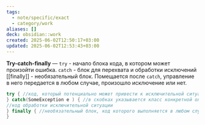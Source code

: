 ```yaml
---
tags:
  - note/specific/exact
  - category/work
aliases: []
deck: obsidian::work
created: 2025-06-02T12:50:17+03:00
updated: 2025-06-02T12:53:43+03:00
---
```


**Try-catch-finally**
—
`try` - начало блока кода, в котором может произойти ошибка.
`catch` - блок для перехвата и обработки исключений
[[finally]] - необязательный блок. Помещается после `catch`, управление в него передается в любом случае, произошло исключение или нет.

```java
try { //код, который потенциально может привести к исключительной ситуации
} catch(SomeException e ) { //в скобках указывается класс конкретной ожидаемой ошибки
//код обработки исключительной ситуации
} finally { //необязательный блок, код которого выполняется в любом случае
}

```

